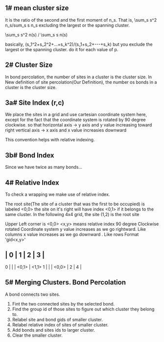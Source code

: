## 1# mean cluster size
It is the ratio of the second and the first moment of n_s. That is, 
\sum_s s^2 n_s/sum_s s n_s 
excluding the largest or the spanning cluster.

\sum_s s^2 n(s) / \sum_s s n(s)

basically, (s_1^2+s_2^2+...+s_k^2)/(s_1+s_2+---+s_k) but you exclude the largest or the spanning cluster.
do it for each value of p.


## 2# Cluster Size
In bond percolation, the number of sites in a cluster is the cluster size. 
In New definition of site percolation(Our Definition), the number os bonds in a cluster is the cluster size.


## 3a# Site Index (r,c)
We place the sites in a grid and use cartesian coordinate system here, except for the fact that the coordinate system is rotated by 90 degree clockwise. so that 
horizontal axis -> y axis and y value increasing toward right
vertical axis -> x axis and x value increasies downward

This convention helps with relative indexing.

## 3b# Bond Index
Since we have twice as many bonds...


## 4# Relative Index
To check a wrapping we make use of relative index.

The root site(The site of a cluster that was the first to be occupied) is labeled <0,0>
the site on it's right will have index <0,1> if it belongs to the same cluster. In the following 4x4 grid, the site (1,2) is the root site


Upper Left corner is <0,0>
<x,y> means relative index
90 degree Clockwise rotated Coordinate system
y value increases as we go rightward. Like columns
x value increases as we go downward . Like rows
Format 'gid<x,y>'



  | 0     | 1     | 2     | 3     |
---------------------------------
0 |       |       | <0,1> | <1,1>
1 |       |       | <0,0> |
2 |
4 |


## 5# Merging Clusters. Bond Percolation
A bond connects two sites.
1. Fint the two connected sites by the selected bond.
2. Find the group id of those sites to figure out which cluster they belong to.
3. Relabel site and bond gids of smaller cluster.
4. Relabel relative index of sites of smaller cluster.
5. Add bonds and sites ids to larger cluster.
6. Clear the smaller cluster.


